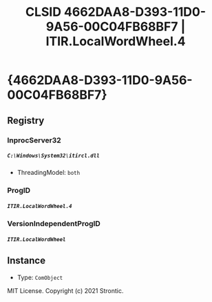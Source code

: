 ﻿---
title: "CLSID 4662DAA8-D393-11D0-9A56-00C04FB68BF7 | ITIR.LocalWordWheel.4"
excerpt: What is COM-Object CLSID 4662DAA8-D393-11D0-9A56-00C04FB68BF7?
---

# {4662DAA8-D393-11D0-9A56-00C04FB68BF7}


## Registry


### InprocServer32

##### `C:\Windows\System32\itircl.dll`
* ThreadingModel: `both`

### ProgID

##### `ITIR.LocalWordWheel.4`

### VersionIndependentProgID

##### `ITIR.LocalWordWheel`

## Instance

* Type: `ComObject`

MIT License. Copyright (c) 2021 Strontic.


